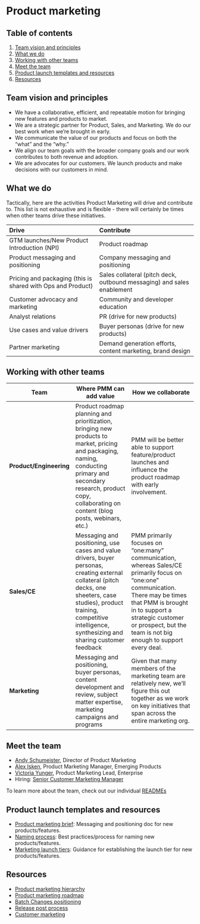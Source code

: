 # Product marketing

## Table of contents

1. [Team vision and principles](#team-vision-and-principles)
1. [What we do](#what-we-do)
1. [Working with other teams](#working-with-other-teams)
1. [Meet the team](#meet-the-team)
1. [Product launch templates and resources](#product-launch-templates-and-resources)
1. [Resources](#resources)

## Team vision and principles

- We have a collaborative, efficient, and repeatable motion for bringing new features and products to market.
- We are a strategic partner for Product, Sales, and Marketing. We do our best work when we’re brought in early.
- We communicate the value of our products and focus on both the “what” and the “why.”
- We align our team goals with the broader company goals and our work contributes to both revenue and adoption.
- We are advocates for our customers. We launch products and make decisions with our customers in mind.

## What we do

Tactically, here are the activities Product Marketing will drive and contribute to. This list is not exhaustive and is flexible - there will certainly be times when other teams drive these initiatives.

| Drive                                                       | Contribute                                                             |
| :---------------------------------------------------------- | :--------------------------------------------------------------------- |
| GTM launches/New Product Introduction (NPI)                 | Product roadmap                                                        |
| Product messaging and positioning                           | Company messaging and positioning                                      |
| Pricing and packaging (this is shared with Ops and Product) | Sales collateral (pitch deck, outbound messaging) and sales enablement |
| Customer advocacy and marketing                             | Community and developer education                                      |
| Analyst relations                                           | PR (drive for new products)                                            |
| Use cases and value drivers                                 | Buyer personas (drive for new products)                                |
| Partner marketing                                           | Demand generation efforts, content marketing, brand design             |

## Working with other teams

| **Team**                | **Where PMM can add value**                                                                                                                                                                                                            | **How we collaborate**                                                                                                                                                                                                                                       |
| ----------------------- | -------------------------------------------------------------------------------------------------------------------------------------------------------------------------------------------------------------------------------------- | ------------------------------------------------------------------------------------------------------------------------------------------------------------------------------------------------------------------------------------------------------------ |
| **Product/Engineering** | Product roadmap planning and prioritization, bringing new products to market, pricing and packaging, naming, conducting primary and secondary research, product copy, collaborating on content (blog posts, webinars, etc.)            | PMM will be better able to support feature/product launches and influence the product roadmap with early involvement.                                                                                                                                        |
| **Sales/CE**            | Messaging and positioning, use cases and value drivers, buyer personas, creating external collateral (pitch decks, one sheeters, case studies), product training, competitive intelligence, synthesizing and sharing customer feedback | PMM primarily focuses on “one:many” communication, whereas Sales/CE primarily focus on “one:one” communication. There may be times that PMM is brought in to support a strategic customer or prospect, but the team is not big enough to support every deal. |
| **Marketing**           | Messaging and positioning, buyer personas, content development and review, subject matter expertise, marketing campaigns and programs                                                                                                  | Given that many members of the marketing team are relatively new, we’ll figure this out together as we work on key initiatives that span across the entire marketing org.                                                                                    |

## Meet the team

- [Andy Schumeister](../../company/team/index.md#andy-schumeister-he-him), Director of Product Marketing
- [Alex Isken](../../company/team/index.md#alex-isken-he-him), Product Marketing Manager, Emerging Products
- [Victoria Yunger](../../company/team/index.md#victoria-yunger-she-her), Product Marketing Lead, Enterprise
- Hiring: [Senior Customer Marketing Manager](https://boards.greenhouse.io/sourcegraph91/jobs/4096458004)

To learn more about the team, check out our individual [READMEs](product-marketing-bios.md)

## Product launch templates and resources

- [Product marketing brief](https://docs.google.com/document/d/1i-n7WKQrAMVAdCaGAX0shW1DbJ70cnnGkkb6yReOOPA/edit#): Messaging and positioning doc for new products/features.
- [Naming process](../brand/naming_process_for_products_features_and_programs.md): Best practices/process for naming new products/features.
- [Marketing launch tiers](marketing_launch_tiers.md): Guidance for establishing the launch tier for new products/features.

## Resources

- [Product marketing hierarchy](product_marketing_hierarchy.md)
- [Product marketing roadmap](product-marketing-roadmap.md)
- [Batch Changes positioning](batch_changes_positioning.md)
- [Release post process](release_post_process.md)
- [Customer marketing](customer_marketing.md)


